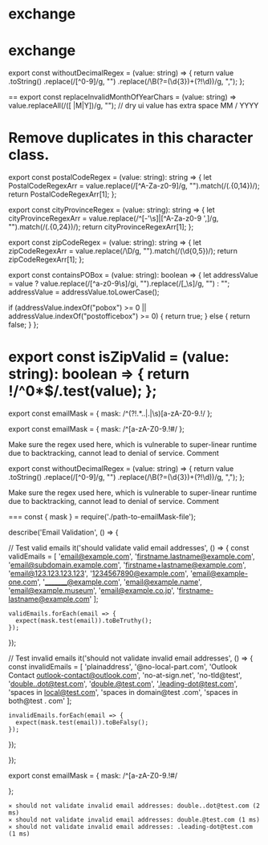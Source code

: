 # exchange
# exchange
export const withoutDecimalRegex = (value: string) => {
  return value
    .toString()
    .replace(/[^0-9]/g, "")
    .replace(/\B(?=(\d{3})+(?!\d))/g, ",");
};

==
export const replaceInvalidMonthOfYearChars = (value: string) => value.replaceAll(/([ |M|Y])/g, ""); // dry ui value has extra space MM / YYYY

Remove duplicates in this character class.
==

export const postalCodeRegex = (value: string): string => {
  let PostalCodeRegexArr = value.replace(/[^A-Za-z0-9]/g, "").match(/(.{0,14})/);
  return PostalCodeRegexArr[1];
};

export const cityProvinceRegex = (value: string): string => {
  let cityProvinceRegexArr = value.replace(/^[-'\s]|[^A-Za-z0-9 ',]/g, "").match(/(.{0,24})/);
  return cityProvinceRegexArr[1];
};

export const zipCodeRegex = (value: string): string => {
  let zipCodeRegexArr = value.replace(/\D/g, "").match(/(\d{0,5})/);
  return zipCodeRegexArr[1];
};

export const containsPOBox = (value: string): boolean => {
  let addressValue = value ? value.replace(/[^a-z0-9\s]/gi, "").replace(/[_\s]/g, "") : "";
  addressValue = addressValue.toLowerCase();

  if (addressValue.indexOf("pobox") >= 0 || addressValue.indexOf("postofficebox") >= 0) {
    return true;
  } else {
    return false;
  }
};

export const isZipValid = (value: string): boolean => {
  return !/^0*$/.test(value);
};
==

export const emailMask = {
  mask: /^(?!.*\.\.|\.|\s)[a-zA-Z0-9.!$%#&'^*+/=?_{|}~\s-]+@?(?!\.|-)[a-zA-Z0-9.-]*(?:\.?[a-zA-Z0-9]*)*$/
};

export const emailMask = {
  mask: /^[a-zA-Z0-9.!#$%&'*+/=?^_`{|}~-]+@[a-zA-Z0-9-]+(\.[a-zA-Z0-9-]+)*$/
};

Make sure the regex used here, which is vulnerable to super-linear runtime due to backtracking, cannot lead to denial of service.
Comment

export const withoutDecimalRegex = (value: string) => {
  return value
    .toString()
    .replace(/[^0-9]/g, "")
    .replace(/\B(?=(\d{3})+(?!\d))/g, ",");
};

Make sure the regex used here, which is vulnerable to super-linear runtime due to backtracking, cannot lead to denial of service.
Comment

===
const { mask } = require('./path-to-emailMask-file');

describe('Email Validation', () => {

  // Test valid emails
  it('should validate valid email addresses', () => {
    const validEmails = [
      'email@example.com',
      'firstname.lastname@example.com',
      'email@subdomain.example.com',
      'firstname+lastname@example.com',
      'email@123.123.123.123',
      '1234567890@example.com',
      'email@example-one.com',
      '_______@example.com',
      'email@example.name',
      'email@example.museum',
      'email@example.co.jp',
      'firstname-lastname@example.com'
    ];

    validEmails.forEach(email => {
      expect(mask.test(email)).toBeTruthy();
    });
  });

  // Test invalid emails
  it('should not validate invalid email addresses', () => {
    const invalidEmails = [
      'plainaddress',
      '@no-local-part.com',
      'Outlook Contact <outlook-contact@outlook.com>',
      'no-at-sign.net',
      'no-tld@test',
      'double..dot@test.com',
      'double.@test.com',
      '.leading-dot@test.com',
      'spaces in local@test.com',
      'spaces in domain@test .com',
      'spaces in both@test . com'
    ];

    invalidEmails.forEach(email => {
      expect(mask.test(email)).toBeFalsy();
    });
  });

});

export const emailMask = {
    mask: /^[a-zA-Z0-9.!#$%&'*+/=?^_`{|}~-]+@[a-zA-Z0-9-]+(\.[a-zA-Z0-9-]+)+$/

};

    ✕ should not validate invalid email addresses: double..dot@test.com (2 ms)
    ✕ should not validate invalid email addresses: double.@test.com (1 ms)
    ✕ should not validate invalid email addresses: .leading-dot@test.com (1 ms)
